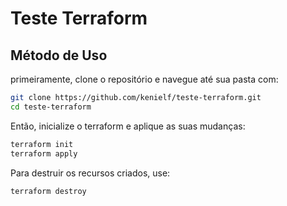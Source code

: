 # Teste Terraform
## Método de Uso
primeiramente, clone o repositório e navegue até sua pasta com:
```bash
git clone https://github.com/kenielf/teste-terraform.git
cd teste-terraform
```

Então, inicialize o terraform e aplique as suas mudanças:
```bash
terraform init
terraform apply
```

Para destruir os recursos criados, use:
```bash
terraform destroy
```

